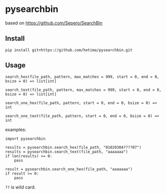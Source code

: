 # pysearchbin

based on https://github.com/Sepero/SearchBin

## Install

```
pip install git+https://github.com/hetima/pysearchbin.git
```

## Usage
```
search_hex(file_path, pattern, max_matches = 999, start = 0, end = 0, bsize = 0) => list[int]

search_text(file_path, pattern, max_matches = 999, start = 0, end = 0, bsize = 0) => list[int]

search_one_hex(file_path, pattern, start = 0, end = 0, bsize = 0) => int

search_one_text(file_path, pattern, start = 0, end = 0, bsize = 0) => int
```

examples:

```
import pysearchbin

results = pysearchbin.search_hex(file_path, "01020304????07")
results = pysearchbin.search_text(file_path, "aaaaaaa")
if len(results) >= 0:
    pass

result = pysearchbin.search_one_hex(file_path, "aaaaaaa")
if result >= 0:
    pass

```

`??` is wild card.


